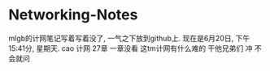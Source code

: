 # Networking-Notes
mlgb的计网笔记写着写着没了, 一气之下放到github上.
现在是6月20日, 下午15:41分, 星期天.
cao
计网
27章
一章没看
这tm计网有什么难的
干他兄弟们 冲
不会就问
